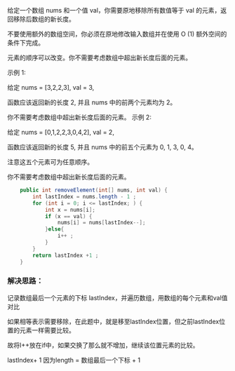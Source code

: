 给定一个数组 nums 和一个值 val，你需要原地移除所有数值等于 val 的元素，返回移除后数组的新长度。

不要使用额外的数组空间，你必须在原地修改输入数组并在使用 O (1) 额外空间的条件下完成。

元素的顺序可以改变。你不需要考虑数组中超出新长度后面的元素。

示例 1:

给定 nums = [3,2,2,3], val = 3,

函数应该返回新的长度 2, 并且 nums 中的前两个元素均为 2。

你不需要考虑数组中超出新长度后面的元素。
示例 2:

给定 nums = [0,1,2,2,3,0,4,2], val = 2,

函数应该返回新的长度 5, 并且 nums 中的前五个元素为 0, 1, 3, 0, 4。

注意这五个元素可为任意顺序。

你不需要考虑数组中超出新长度后面的元素。

```java
    public int removeElement(int[] nums, int val) {
        int lastIndex = nums.length - 1 ;
        for (int i = 0; i <= lastIndex; ) {
            int x = nums[i];
            if (x == val) {
                nums[i] = nums[lastIndex--];
            }else{
                i++ ;
            }
        }
        return lastIndex +1 ;
    }
```

### 解决思路：

记录数组最后一个元素的下标 lastIndex，并遍历数组，用数组的每个元素和val值对比

如果相等表示需要移除，在此题中，就是移至lastIndex位置，但之前lastIndex位置的元素一样需要比较。

故将I++放在if中，如果交换了那么就不增加，继续该位置元素的比较。

lastIndex+ 1 因为length = 数组最后一个下标 + 1 

